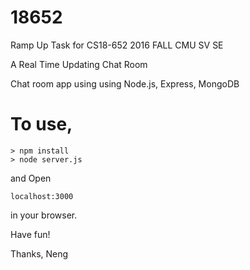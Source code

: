 # 18652

Ramp Up Task for CS18-652 2016 FALL CMU SV SE

A Real Time Updating Chat Room

Chat room app using using Node.js, Express, MongoDB


# To use,
```
> npm install
> node server.js
```
and 
Open 
```
localhost:3000
```
in your browser.

Have fun!

Thanks,
Neng

